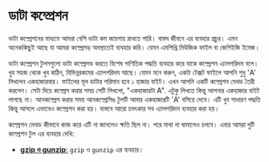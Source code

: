 # ডাটা কম্প্রেশন

ডাটা কম্প্রেশনের মাধ্যমে আমরা বেশি ডাটা কম জায়গায় রাখতে পারি। বাস্তব জীবনে এর ব্যবহার প্রচুর। এমন অনেককিছুই আছে যা আমরা কম্প্রেসড্ অবস্থাতেই ব্যবহার করি। যেমন এমপিথ্রি মিউজিক ফাইল বা জেপিইজি ইমেজ।

ডাটা কম্প্রেশন টুলসগুলো ডাটা কম্প্রেসড করতে বিশেষ গাণিতিক পদ্ধতি ব্যবহার করে যাকে কম্প্রেশন এ্যালগরিদম বলে। খুব সহজ থেকে খুব কঠিন, বিভিন্নরকমের এ্যালগরিদম আছে। যেমন মনে করুন, একটা টেক্সট ফাইলে আপনি শুধু 'A' লিখলেন একহাজারবার। ফাইলের মূল ডাটার পরিমান হবে ১ হাজার বাইট। এখন আপনি একটি কম্প্রেশন মেথড তৈরী করলেন। সেটা দিয়ে কম্প্রেস করার সময় সেটি লিখলো, "একহাজারটা A". এটুকু লিখতে কিন্তু আপনার একহাজার বাইট লাগছে না। আনকম্প্রেস করার সময় আনকম্প্রেসিঙ টুলটি আবার একহাজারটি 'A' বসিয়ে দেবে। এটি খুব সাধারণ পদ্ধতি কিন্তু আসলে এভাবেও কম্প্রেশন করা হয়। বাস্তবে আরো চমৎকার সব এ্যালগরিদম ব্যবহার করা হয়।

কম্প্রেশন মেথড কীভাবে কাজ করে এটি না জানলেও ক্ষতি ছিল না। পরে মাথা না ঘামালেও চলবে। এবার আমরা দুটি কম্প্রেশন টুল এর ব্যবহার দেখি:

*  [**gzip ও gunzip**:](3.6.1.1.gzip.md) `gzip` ও `gunzip` এর ব্যবহার।